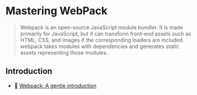 # Mastering WebPack

> Webpack is an open-source JavaScript module bundler. It is made primarily for JavaScript, but it can transform front-end assets such as HTML, CSS, and images if the corresponding loaders are included. webpack takes modules with dependencies and generates static assets representing those modules.

## Introduction

- 📖 [Webpack: A gentle introduction](https://ui.dev/webpack/)
